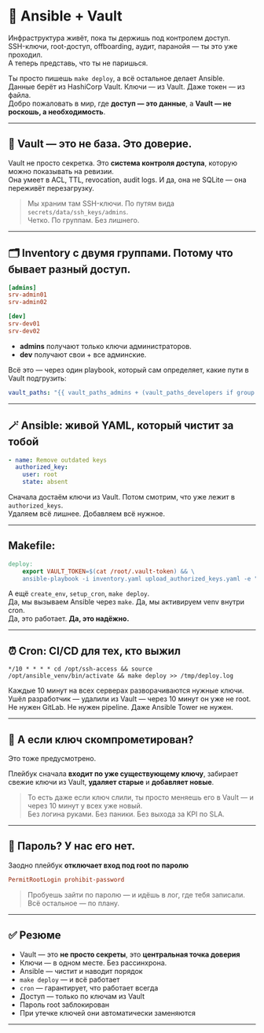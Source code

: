 # 🔐 Ansible + Vault

Инфраструктура живёт, пока ты держишь под контролем доступ.  
SSH-ключи, root-доступ, offboarding, аудит, паранойя — ты это уже проходил.  
А теперь представь, что ты не паришься.

Ты просто пишешь `make deploy`, а всё остальное делает Ansible.  
Данные берёт из HashiCorp Vault. Ключи — из Vault. Даже токен — из файла.  
Добро пожаловать в мир, где **доступ — это данные**, а **Vault — не роскошь, а необходимость**.

---

## 🛅 Vault — это не база. Это доверие.

Vault не просто секретка. Это **система контроля доступа**, которую можно показывать на ревизии.  
Она умеет в ACL, TTL, revocation, audit logs. И да, она не SQLite — она переживёт перезагрузку.

> Мы храним там SSH-ключи. По путям вида `secrets/data/ssh_keys/admins`.  
> Четко. По группам. Без лишнего.

---

## 🗂️ Inventory с двумя группами. Потому что бывает разный доступ.

```ini
[admins]
srv-admin01
srv-admin02

[dev]
srv-dev01
srv-dev02
```

- **admins** получают только ключи администраторов.
- **dev** получают свои + все админские.

Всё это — через один playbook, который сам определяет, какие пути в Vault подгрузить:

```yaml
vault_paths: "{{ vault_paths_admins + (vault_paths_developers if group == 'dev' else []) }}"
```

---

## 🪄 Ansible: живой YAML, который чистит за тобой

```yaml
- name: Remove outdated keys
  authorized_key:
    user: root
    state: absent
```

Сначала достаём ключи из Vault. Потом смотрим, что уже лежит в `authorized_keys`.  
Удаляем всё лишнее. Добавляем всё нужное.  

---

##  Makefile:

```makefile
deploy:
	export VAULT_TOKEN=$(cat /root/.vault-token) && \
	ansible-playbook -i inventory.yaml upload_authorized_keys.yaml -e "group=admins keys=admins"
```

А ещё `create_env`, `setup_cron`, `make deploy`.  
Да, мы вызываем Ansible через `make`. Да, мы активируем venv внутри cron.  
Да, это работает. **Да, это надёжно.**

---

## ⏰ Cron: CI/CD для тех, кто выжил

```cron
*/10 * * * * cd /opt/ssh-access && source /opt/ansible_venv/bin/activate && make deploy >> /tmp/deploy.log
```

Каждые 10 минут на всех серверах разворачиваются нужные ключи.  
Ушёл разработчик — удалили из Vault — через 10 минут он уже не root.  
Не нужен GitLab. Не нужен pipeline. Даже Ansible Tower не нужен.

---

## 🔁 А если ключ скомпрометирован?

Это тоже предусмотрено.

Плейбук сначала **входит по уже существующему ключу**, забирает свежие ключи из Vault, **удаляет старые** и **добавляет новые**.

> То есть даже если ключ слили, ты просто меняешь его в Vault — и через 10 минут у всех уже новый.  
> Без логина руками. Без паники. Без выхода за KPI по SLA.

---

## 🚫 Пароль? У нас его нет.

Заодно плейбук **отключает вход под root по паролю**

```ini
PermitRootLogin prohibit-password
```

> Пробуешь зайти по паролю — и идёшь в лог, где тебя записали.  
> Всё остальное — по плану.

---

## ✅ Резюме

- Vault — это **не просто секреты**, это **центральная точка доверия**
- Ключи — в одном месте. Без рассинхрона.
- Ansible — чистит и наводит порядок
- `make deploy` — и всё работает
- `cron` — гарантирует, что работает всегда
- Доступ — только по ключам из Vault
- Пароль root заблокирован
- При утечке ключей они автоматически заменяются

---


